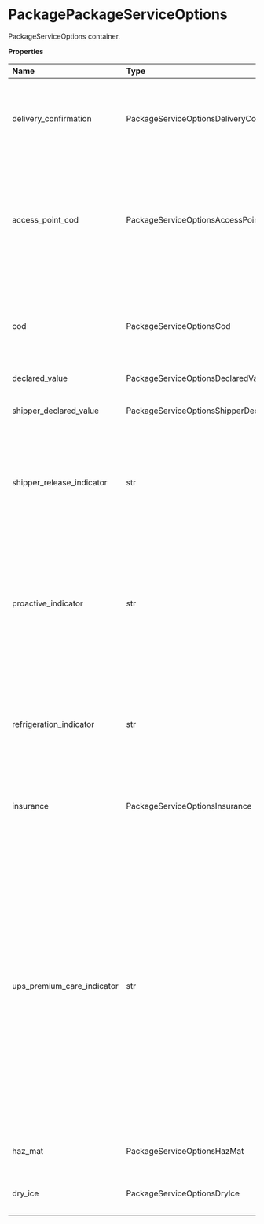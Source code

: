# PackagePackageServiceOptions

PackageServiceOptions container.

**Properties**

| Name                       | Type                                      | Required | Description                                                                                                                                                                                                                                                                                                                                                                                                                                                                                                                                                                                                                                                     |
| :------------------------- | :---------------------------------------- | :------- | :-------------------------------------------------------------------------------------------------------------------------------------------------------------------------------------------------------------------------------------------------------------------------------------------------------------------------------------------------------------------------------------------------------------------------------------------------------------------------------------------------------------------------------------------------------------------------------------------------------------------------------------------------------------- |
| delivery_confirmation      | PackageServiceOptionsDeliveryConfirmation | ❌       | Delivery Confirmation Container. For a list of valid origin/destination countries or territories please refer to appendix. DeliveryConfirmation and COD are mutually exclusive.                                                                                                                                                                                                                                                                                                                                                                                                                                                                                 |
| access_point_cod           | PackageServiceOptionsAccessPointCod       | ❌       | Access Point COD indicates Package COD is requested for a shipment. Valid only for : 01 - Hold For Pickup At UPS Access Point, Shipment Indication type. Package Access Point COD is valid only for shipment without return service from US/PR to US/PR and CA to CA. Not valid with (Package) COD.                                                                                                                                                                                                                                                                                                                                                             |
| cod                        | PackageServiceOptionsCod                  | ❌       | COD Container. Indicates COD is requested. Valid for the following country or territory combinations: US/PR to US/PRCA to CACA to USNot allowed for CA to US for packages that are designated as Letters or Envelopes.                                                                                                                                                                                                                                                                                                                                                                                                                                          |
| declared_value             | PackageServiceOptionsDeclaredValue        | ❌       | Declared Value Container.                                                                                                                                                                                                                                                                                                                                                                                                                                                                                                                                                                                                                                       |
| shipper_declared_value     | PackageServiceOptionsShipperDeclaredValue | ❌       | Shipper Paid Declared Value Charge at Package level. Valid for UPS World Wide Express Freight shipments.                                                                                                                                                                                                                                                                                                                                                                                                                                                                                                                                                        |
| shipper_release_indicator  | str                                       | ❌       | The presence indicates that the package may be released by driver without a signature from the consignee. Empty Tag. Only available for US50/PR to US50/PR packages without return service.                                                                                                                                                                                                                                                                                                                                                                                                                                                                     |
| proactive_indicator        | str                                       | ❌       | Any value associated with this element will be ignored. If present, the package is rated for UPS Proactive Response and proactive package tracking.Contractual accessorial for health care companies to allow package monitoring throughout the UPS system. Shippers account needs to have valid contract for UPS Proactive Response.                                                                                                                                                                                                                                                                                                                           |
| refrigeration_indicator    | str                                       | ❌       | Presence/Absence Indicator. Any value is ignored. If present, indicates that the package contains an item that needs refrigeration. Shippers account needs to have a valid contract for Refrigeration.                                                                                                                                                                                                                                                                                                                                                                                                                                                          |
| insurance                  | PackageServiceOptionsInsurance            | ❌       | Insurance Accesorial. Only one type of insurance can exist at a time on the shipment. Valid for UPS World Wide Express Freight shipments.                                                                                                                                                                                                                                                                                                                                                                                                                                                                                                                       |
| ups_premium_care_indicator | str                                       | ❌       | The UPSPremiumCareIndicator indicates special handling is required for shipment having controlled substances. Empty Tag means indicator is present. Valid only for Canada to Canada movements. Available for the following Return Services: - Returns Exchange (available with a contract) - Print Return Label - Print and Mail - Electronic Return Label - Return Service Three Attempt May be requested with following UPS services: - UPS Express® Early - UPS Express - UPS Express Saver - UPS Standard. Not available for packages with the following: - Delivery Confirmation - Signature Required - Delivery Confirmation - Adult Signature Required. |
| haz_mat                    | PackageServiceOptionsHazMat               | ❌       | Container to hold HazMat information. Applies only if SubVersion is greater than or equal to 1701.                                                                                                                                                                                                                                                                                                                                                                                                                                                                                                                                                              |
| dry_ice                    | PackageServiceOptionsDryIce               | ❌       | Container to hold Dry Ice information. Lane check will happen based on postal code/ city.                                                                                                                                                                                                                                                                                                                                                                                                                                                                                                                                                                       |

<!-- This file was generated by liblab | https://liblab.com/ -->
